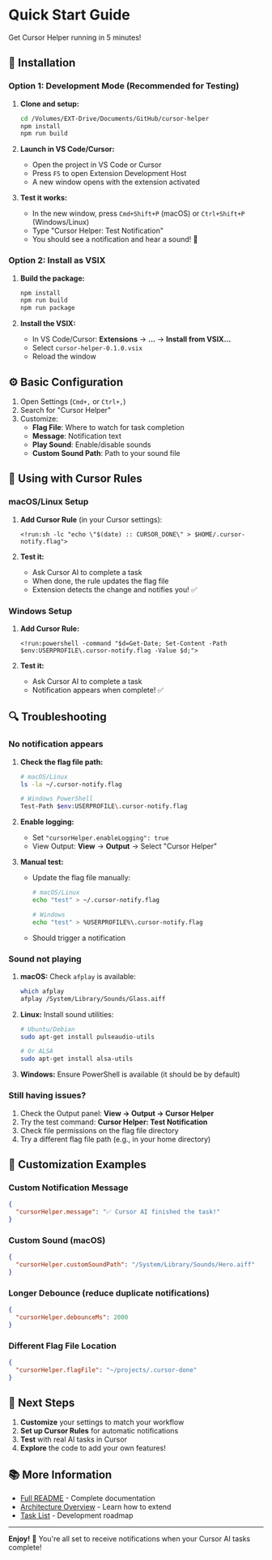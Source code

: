 # Quick Start Guide

Get Cursor Helper running in 5 minutes!

## 🚀 Installation

### Option 1: Development Mode (Recommended for Testing)

1. **Clone and setup:**
   ```bash
   cd /Volumes/EXT-Drive/Documents/GitHub/cursor-helper
   npm install
   npm run build
   ```

2. **Launch in VS Code/Cursor:**
   - Open the project in VS Code or Cursor
   - Press `F5` to open Extension Development Host
   - A new window opens with the extension activated

3. **Test it works:**
   - In the new window, press `Cmd+Shift+P` (macOS) or `Ctrl+Shift+P` (Windows/Linux)
   - Type "Cursor Helper: Test Notification"
   - You should see a notification and hear a sound! 🎉

### Option 2: Install as VSIX

1. **Build the package:**
   ```bash
   npm install
   npm run build
   npm run package
   ```

2. **Install the VSIX:**
   - In VS Code/Cursor: **Extensions** → **...** → **Install from VSIX...**
   - Select `cursor-helper-0.1.0.vsix`
   - Reload the window

## ⚙️ Basic Configuration

1. Open Settings (`Cmd+,` or `Ctrl+,`)
2. Search for "Cursor Helper"
3. Customize:
   - **Flag File**: Where to watch for task completion
   - **Message**: Notification text
   - **Play Sound**: Enable/disable sounds
   - **Custom Sound Path**: Path to your sound file

## 🎯 Using with Cursor Rules

### macOS/Linux Setup

1. **Add Cursor Rule** (in your Cursor settings):
   ```text
   <!run:sh -lc "echo \"$(date) :: CURSOR_DONE\" > $HOME/.cursor-notify.flag">
   ```

2. **Test it:**
   - Ask Cursor AI to complete a task
   - When done, the rule updates the flag file
   - Extension detects the change and notifies you! ✅

### Windows Setup

1. **Add Cursor Rule:**
   ```text
   <!run:powershell -command "$d=Get-Date; Set-Content -Path $env:USERPROFILE\.cursor-notify.flag -Value $d;">
   ```

2. **Test it:**
   - Ask Cursor AI to complete a task
   - Notification appears when complete! ✅

## 🔍 Troubleshooting

### No notification appears

1. **Check the flag file path:**
   ```bash
   # macOS/Linux
   ls -la ~/.cursor-notify.flag
   
   # Windows PowerShell
   Test-Path $env:USERPROFILE\.cursor-notify.flag
   ```

2. **Enable logging:**
   - Set `"cursorHelper.enableLogging": true`
   - View Output: **View** → **Output** → Select "Cursor Helper"

3. **Manual test:**
   - Update the flag file manually:
     ```bash
     # macOS/Linux
     echo "test" > ~/.cursor-notify.flag
     
     # Windows
     echo "test" > %USERPROFILE%\.cursor-notify.flag
     ```
   - Should trigger a notification

### Sound not playing

1. **macOS:** Check `afplay` is available:
   ```bash
   which afplay
   afplay /System/Library/Sounds/Glass.aiff
   ```

2. **Linux:** Install sound utilities:
   ```bash
   # Ubuntu/Debian
   sudo apt-get install pulseaudio-utils
   
   # Or ALSA
   sudo apt-get install alsa-utils
   ```

3. **Windows:** Ensure PowerShell is available (it should be by default)

### Still having issues?

1. Check the Output panel: **View → Output → Cursor Helper**
2. Try the test command: **Cursor Helper: Test Notification**
3. Check file permissions on the flag file directory
4. Try a different flag file path (e.g., in your home directory)

## 🎨 Customization Examples

### Custom Notification Message

```json
{
  "cursorHelper.message": "✅ Cursor AI finished the task!"
}
```

### Custom Sound (macOS)

```json
{
  "cursorHelper.customSoundPath": "/System/Library/Sounds/Hero.aiff"
}
```

### Longer Debounce (reduce duplicate notifications)

```json
{
  "cursorHelper.debounceMs": 2000
}
```

### Different Flag File Location

```json
{
  "cursorHelper.flagFile": "~/projects/.cursor-done"
}
```

## 🚀 Next Steps

1. **Customize** your settings to match your workflow
2. **Set up Cursor Rules** for automatic notifications
3. **Test** with real AI tasks in Cursor
4. **Explore** the code to add your own features!

## 📚 More Information

- [Full README](README.md) - Complete documentation
- [Architecture Overview](CONTRIBUTING.md) - Learn how to extend
- [Task List](docs/Cursor_Helper_Dev_Tasks.md) - Development roadmap

---

**Enjoy!** 🎉 You're all set to receive notifications when your Cursor AI tasks complete!

